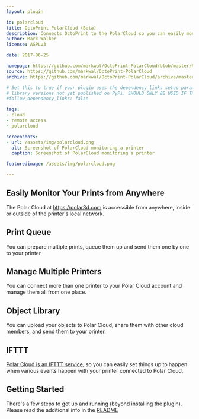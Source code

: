 ```yaml
---
layout: plugin

id: polarcloud
title: OctoPrint-PolarCloud (Beta)
description: Connects OctoPrint to the PolarCloud so you can easily monitor and control outside of your local network
author: Mark Walker
license: AGPLv3

date: 2017-06-25

homepage: https://github.com/markwal/OctoPrint-PolarCloud/blob/master/README.md
source: https://github.com/markwal/OctoPrint-PolarCloud
archive: https://github.com/markwal/OctoPrint-PolarCloud/archive/master.zip

# Set this to true if your plugin uses the dependency_links setup parameter to include
# library versions not yet published on PyPi. SHOULD ONLY BE USED IF THERE IS NO OTHER OPTION!
#follow_dependency_links: false

tags:
- cloud
- remote access
- polarcloud

screenshots:
- url: /assets/img/polarcloud.png
  alt: Screenshot of PolarCloud monitoring a printer
  caption: Screenshot of PolarCloud monitoring a printer

featuredimage: /assets/img/polarcloud.png

---
```

## Easily Monitor Your Prints from Anywhere

The Polar Cloud at https://polar3d.com is accessible from anywhere, inside or
outside of the printer's local network.

## Print Queue

You can prepare multiple prints, queue them up and send them one by one to your
printer

## Manage Multiple Printers

You can connect more than one printer to your Polar Cloud account and manage
them all from one place.

## Object Library

You can upload your objects to Polar Cloud, share them with other cloud
members, and send them to your printer.

## IFTTT

[Polar Cloud is an IFTTT service](https://ifttt.com/polar3d), so you can easily set
things up to happen when various events happen with your printer connected to
Polar Cloud.

## Getting Started

There's a few steps to get up and running (beyond installing the plugin).
Please read the additional info in the [README](https://github.com/markwal/OctoPrint-PolarCloud/blob/master/README.md)

